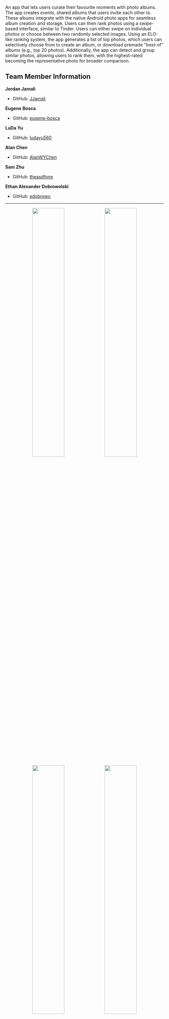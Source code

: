 An app that lets users curate their favourite moments with photo albums. The app creates *events*, shared albums that users invite each other to. These albums integrate with the native Android photo apps for seamless album creation and storage. Users can then rank photos using a swipe-based interface, similar to Tinder. Users can either swipe on individual photos or choose between two randomly selected images. Using an ELO-like ranking system, the app generates a list of top photos, which users can selectively choose from to create an album, or download premade "best-of" albums (e.g., top 20 photos). Additionally, the app can detect and group similar photos, allowing users to rank them, with the highest-rated becoming the representative photo for broader comparison.


## Team Member Information
**Jordan Jamali**  
- GitHub: [JJamali](https://github.com/JJamali)

**Eugene Bosca**  
- GitHub: [eugene-bosca](https://github.com/eugene-bosca)

**LuDa Yu**  
- GitHub: [ludayu560](https://github.com/ludayu560)

**Alan Chen**
- GitHub: [AlanWYChen](https://github.com/AlanWYChen)

**Sam Zhu**  
- GitHub: [theasdfone](https://github.com/theasdfone)

**Ethan Alexander Dobrowolski**  
- GitHub: [edobrowo](https://github.com/edobrowo)

---
<p align="center">
  <img src="https://github.com/user-attachments/assets/c4ff6300-17d4-45a2-af6e-3f52e2153d76" width="45%" />
  <img src="https://github.com/user-attachments/assets/c3146691-42a2-41c3-90b7-12c8d704ffdf" width="45%" />
</p>
<p align="center">
  <img src="https://github.com/user-attachments/assets/20458b17-6080-4359-9997-efe0e969a64a" width="45%" />
  <img src="https://github.com/user-attachments/assets/feb94afb-757b-4dce-a31b-64abceed4f3a" width="45%" />
</p>
---
